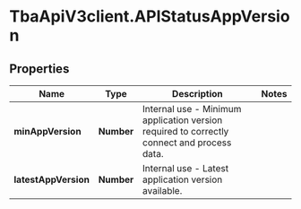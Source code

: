 # TbaApiV3client.APIStatusAppVersion

## Properties

Name | Type | Description | Notes
------------ | ------------- | ------------- | -------------
**minAppVersion** | **Number** | Internal use - Minimum application version required to correctly connect and process data. | 
**latestAppVersion** | **Number** | Internal use - Latest application version available. | 



